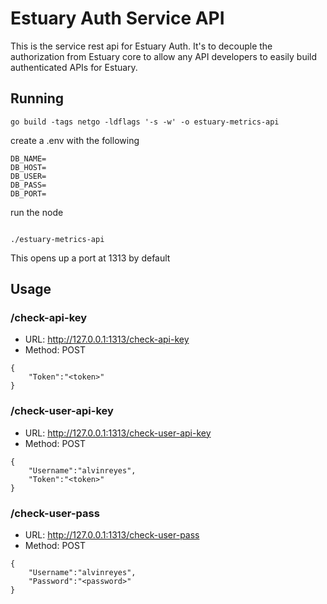 # Estuary Auth Service API

This is the service rest api for Estuary Auth. It's to decouple the authorization from Estuary core to allow any API developers
to easily build authenticated APIs for Estuary.

## Running

```
go build -tags netgo -ldflags '-s -w' -o estuary-metrics-api
```
create a .env with the following
```
DB_NAME=
DB_HOST=
DB_USER=
DB_PASS=
DB_PORT=
```

run the node
```

./estuary-metrics-api
```

This opens up a port at 1313 by default

## Usage
### /check-api-key 
- URL: http://127.0.0.1:1313/check-api-key
- Method: POST
```
{
    "Token":"<token>"
}
```

### /check-user-api-key
- URL: http://127.0.0.1:1313/check-user-api-key
- Method: POST
```
{
    "Username":"alvinreyes",
    "Token":"<token>"
}
```
### /check-user-pass
- URL: http://127.0.0.1:1313/check-user-pass
- Method: POST
```
{
    "Username":"alvinreyes",
    "Password":"<password>"
}
```